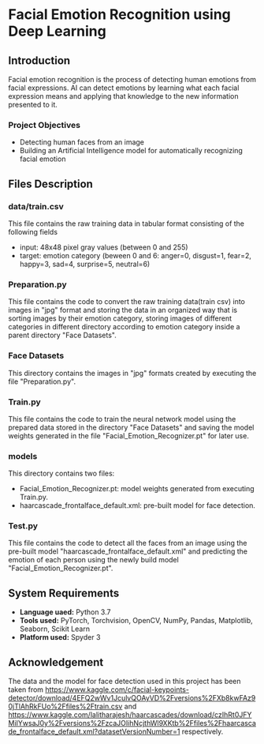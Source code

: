 # Facial Emotion Recognition using Deep Learning
## Introduction
Facial emotion recognition is the process of detecting human emotions from facial expressions. 
AI can detect emotions by learning what each facial expression means and applying that knowledge to the new information presented to it. 
### Project Objectives 
- Detecting human faces from an image
- Building an Artificial Intelligence model for automatically recognizing facial emotion 
## Files Description
### data/train.csv
This file contains the raw training data in tabular format consisting of the following fields 
- input: 48x48 pixel gray values (between 0 and 255)
- target: emotion category (beween 0 and 6: anger=0, disgust=1, fear=2, happy=3, sad=4, surprise=5, neutral=6) 
### Preparation.py 
This file contains the code to convert the raw training data(train csv) into images in "jpg" format and storing the data in an organized way that is sorting images by their emotion category, storing images of different categories in different directory according to emotion category inside a parent directory "Face Datasets".
### Face Datasets 
This directory contains the images in "jpg" formats created by executing the file "Preparation.py".
### Train.py
This file contains the code to train the neural network model using the prepared data stored in the directory "Face Datasets" and saving the model weights generated in the file "Facial_Emotion_Recognizer.pt" for later use. 
### models
This directory contains two files:
- Facial_Emotion_Recognizer.pt: model weights generated from executing Train.py.
- haarcascade_frontalface_default.xml: pre-built model for face detection. 
### Test.py
This file contains the code to detect all the faces from an image using the pre-built model "haarcascade_frontalface_default.xml" and predicting the emotion of each person using the newly build model "Facial_Emotion_Recognizer.pt".
## System Requirements
- **Language uaed:** Python 3.7
- **Tools used:** PyTorch, Torchvision, OpenCV, NumPy, Pandas, Matplotlib, Seaborn, Scikit Learn 
- **Platform used:** Spyder 3
## Acknowledgement 
The data and the model for face detection used in this project has been taken from https://www.kaggle.com/c/facial-keypoints-detector/download/4EFQ2wWv1JculvQOAyVD%2Fversions%2FXb8kwFAz90jTlAhRkFUo%2Ffiles%2Ftrain.csv and https://www.kaggle.com/lalitharajesh/haarcascades/download/czIhRt0JFYMiIYwsaJ0y%2Fversions%2FzcaJOIihNcjthWl9XKtb%2Ffiles%2Fhaarcascade_frontalface_default.xml?datasetVersionNumber=1 respectively.
